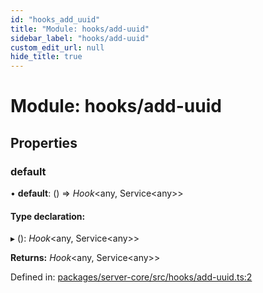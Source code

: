 ```yaml
---
id: "hooks_add_uuid"
title: "Module: hooks/add-uuid"
sidebar_label: "hooks/add-uuid"
custom_edit_url: null
hide_title: true
---
```


# Module: hooks/add-uuid

## Properties

### default

• **default**: () => *Hook*<any, Service<any\>\>

#### Type declaration:

▸ (): *Hook*<any, Service<any\>\>

**Returns:** *Hook*<any, Service<any\>\>

Defined in: [packages/server-core/src/hooks/add-uuid.ts:2](https://github.com/xr3ngine/xr3ngine/blob/a16a45d7e/packages/server-core/src/hooks/add-uuid.ts#L2)
